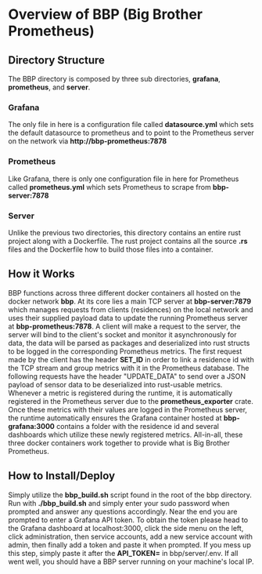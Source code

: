 # Overview of BBP (Big Brother Prometheus) 

## Directory Structure
The BBP directory is composed by three sub directories, **grafana**, **prometheus**, and **server**.

### Grafana
The only file in here is a configuration file called **datasource.yml** which sets the default datasource to prometheus and to point to the Prometheus server on the network via **http://bbp-prometheus:7878**

### Prometheus
Like Grafana, there is only one configuration file in here for Prometheus called **prometheus.yml** which sets Prometheus to scrape from **bbp-server:7878**

### Server
Unlike the previous two directories, this directory contains an entire rust project along with a Dockerfile. The rust project contains all the source **.rs** files and the Dockerfile how to build those files into a container.

## How it Works
BBP functions across three different docker containers all hosted on the docker network **bbp**. At its core lies a main TCP server at **bbp-server:7879** which manages requests from clients (residences) on the local network and uses their supplied payload data to update the running Prometheus server at **bbp-prometheus:7878**. A client will make a request to the server, the server will bind to the client's socket and monitor it asynchronously for data, the data will be parsed as packages and deserialized into rust structs to be logged in the corresponding Prometheus metrics. The first request made by the client has the header **SET_ID** in order to link a residence id with the TCP stream and group metrics with it in the Prometheus database. The following requests have the header "UPDATE_DATA" to send over a JSON payload of sensor data to be deserialized into rust-usable metrics. Whenever a metric is registered during the runtime, it is automatically registered in the Prometheus server due to the **prometheus_exporter** crate. Once these metrics with their values are logged in the Prometheus server, the runtime automatically ensures the Grafana container hosted at **bbp-grafana:3000** contains a folder with the residence id and several dashboards which utilize these newly registered metrics. All-in-all, these three docker containers work together to provide what is Big Brother Prometheus.

## How to Install/Deploy
Simply utilize the **bbp_build.sh** script found in the root of the bbp directory. Run with **./bbp_build.sh** and simply enter your sudo password when prompted and answer any questions accordingly. Near the end you are prompted to enter a Grafana API token. To obtain the token please head to the Grafana dashboard at localhost:3000, click the side menu on the left, click administration, then service accounts, add a new service account with admin, then finally add a token and paste it when prompted. If you mess up this step, simply paste it after the **API_TOKEN=** in bbp/server/.env. If all went well, you should have a BBP server running on your machine's local IP.
